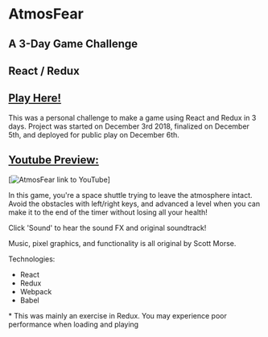 # AtmosFear
## A 3-Day Game Challenge
## React / Redux

## <a href="http://atmos-fear.herokuapp.com">Play Here!</a>

This was a personal challenge to make a game using React and Redux in 3 days.  Project was started on December 3rd 2018, finalized on December 5th, and deployed for public play on December 6th.
<a target="_blank" href="https://www.youtube.com/watch?v=3X9DpqyjG9g">
## Youtube Preview:</a>
[![AtmosFear link to YouTube](https://img.youtube.com/vi/3X9DpqyjG9g/0.jpg)]

In this game, you're a space shuttle trying to leave the atmosphere intact.  Avoid the obstacles with left/right keys, and advanced a level when you can make it to the end of the timer without losing all your health!

Click 'Sound' to hear the sound FX and original soundtrack!

Music, pixel graphics, and functionality is all original by Scott Morse.

Technologies:
* React
* Redux
* Webpack
* Babel

\* This was mainly an exercise in Redux.  You may experience poor performance when loading and playing